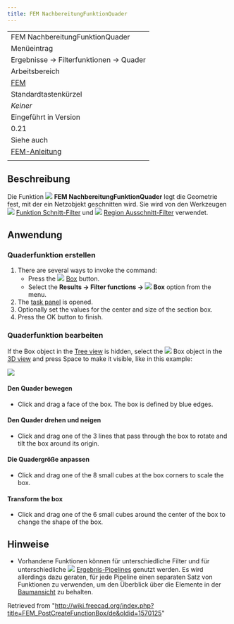 ```yaml
---
title: FEM NachbereitungFunktionQuader
---
```

|  |
| --- |
| FEM NachbereitungFunktionQuader |
| Menüeintrag |
| Ergebnisse → Filterfunktionen → Quader |
| Arbeitsbereich |
| [FEM](/FEM_Workbench/de "FEM Workbench/de") |
| Standardtastenkürzel |
| *Keiner* |
| Eingeführt in Version |
| 0.21 |
| Siehe auch |
| [FEM-Anleitung](/FEM_tutorial/de "FEM tutorial/de") |
|  |

## Beschreibung

Die Funktion ![](/images/FEM_PostCreateFunctionBox.svg) **FEM NachbereitungFunktionQuader** legt die Geometrie fest, mit der ein Netzobjekt geschnitten wird. Sie wird von den Werkzeugen ![](/images/FEM_PostFilterCutFunction.svg) [Funktion Schnitt-Filter](/FEM_PostFilterCutFunction/de "FEM PostFilterCutFunction/de") und ![](/images/FEM_PostFilterClipRegion.svg) [Region Ausschnitt-Filter](/FEM_PostFilterClipRegion/de "FEM PostFilterClipRegion/de") verwendet.

## Anwendung

### Quaderfunktion erstellen

1. There are several ways to invoke the command:
   * Press the ![](/images/FEM_PostCreateFunctionBox.svg) [Box](/FEM_PostCreateFunctionBox "FEM PostCreateFunctionBox") button.
   * Select the **Results → Filter functions → ![](/images/FEM_PostCreateFunctionBox.svg) Box** option from the menu.
2. The [task panel](/Task_panel "Task panel") is opened.
3. Optionally set the values for the center and size of the section box.
4. Press the OK button to finish.

### Quaderfunktion bearbeiten

If the Box object in the [Tree view](/Tree_view "Tree view") is hidden, select the ![](/images/FEM_PostCreateFunctionBox.svg) Box object in the [3D view](/3D_view "3D view") and press Space to make it visible, like in this example:

![](/images/FEM_Box-Cut-Function-Example.png)

#### Den Quader bewegen

* Click and drag a face of the box. The box is defined by blue edges.

#### Den Quader drehen und neigen

* Click and drag one of the 3 lines that pass through the box to rotate and tilt the box around its origin.

#### Die Quadergröße anpassen

* Click and drag one of the 8 small cubes at the box corners to scale the box.

#### Transform the box

* Click and drag one of the 6 small cubes around the center of the box to change the shape of the box.

## Hinweise

* Vorhandene Funktionen können für unterschiedliche Filter und für unterschiedliche ![](/images/FEM_PostPipelineFromResult.svg) [Ergebnis-Pipelines](/FEM_PostPipelineFromResult/de "FEM PostPipelineFromResult/de") genutzt werden. Es wird allerdings dazu geraten, für jede Pipeline einen separaten Satz von Funktionen zu verwenden, um den Überblick über die Elemente in der [Baumansicht](/Tree_view/de "Tree view/de") zu behalten.

Retrieved from "<http://wiki.freecad.org/index.php?title=FEM_PostCreateFunctionBox/de&oldid=1570125>"